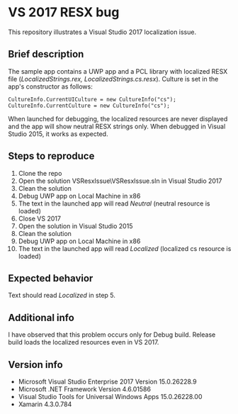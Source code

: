 # VS 2017 RESX bug
This repository illustrates a Visual Studio 2017 localization issue.

## Brief description

The sample app contains a UWP app and a PCL library with localized RESX file (*LocalizedStrings.rex, LocalizedStrings.cs.resx*). Culture is set in the app's constructor as follows:

    CultureInfo.CurrentUICulture = new CultureInfo("cs");
    CultureInfo.CurrentCulture = new CultureInfo("cs");

When launched for debugging, the localized resources are never displayed and the app will show neutral RESX strings only. When debugged in Visual Studio 2015, it works as expected.

## Steps to reproduce
1. Clone the repo
2. Open the solution VSResxIssue\VSResxIssue.sln in Visual Studio 2017
3. Clean the solution
4. Debug UWP app on Local Machine in x86
5. The text in the launched app will read *Neutral* (neutral resource is loaded)
6. Close VS 2017
7. Open the solution in Visual Studio 2015
8. Clean the solution
9. Debug UWP app on Local Machine in x86
10. The text in the launched app will read *Localized* (localized cs resource is loaded)

## Expected behavior

Text should read *Localized* in step 5.

## Additional info

I have observed that this problem occurs only for Debug build. Release build loads the localized resources even in VS 2017.

## Version info

- Microsoft Visual Studio Enterprise 2017 Version 15.0.26228.9
- Microsoft .NET Framework Version 4.6.01586
- Visual Studio Tools for Universal Windows Apps   15.0.26228.00
- Xamarin   4.3.0.784
